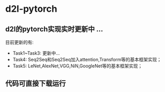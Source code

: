 # d2l-pytorch
## d2l的pytorch实现实时更新中 ... 
目前更新的有: 
- Task1~Task3: 更新中...
- Task4: Seq2Seq和Seq2Seq加入attention,Transform等的基本框架实现；
- Task5: LeNet,AlexNet,VGG,NiN,GoogleNet等的基本框架实现；
## 代码可直接下载运行
